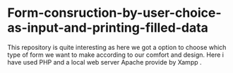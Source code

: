 # Form-consruction-by-user-choice-as-input-and-printing-filled-data
This repository is quite interesting as here we got a option to choose which type of form we want to make according to our comfort and design. Here i have used PHP and a local web server Apache provide by Xampp .
